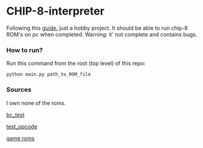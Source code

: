 # CHIP-8-interpreter

Following this [guide.](https://tobiasvl.github.io/blog/write-a-chip-8-emulator/)
just a hobby project. It should be able to run chip-8 ROM's on pc when completed.
Warning: it' not complete and contains bugs.

### How to run?

Run this command from the root (top level) of this repo:

`python main.py path_to_ROM_file`

### Sources
I own none of the roms.

[bc_test](https://github.com/daniel5151/AC8E)

[test_opcode](https://github.com/corax89/chip8-test-rom)

[game roms](https://johnearnest.github.io/chip8Archive/)
